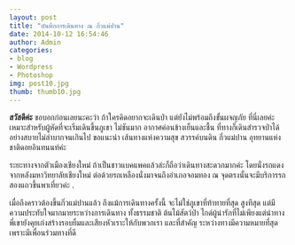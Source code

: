 ```yaml
---
layout: post
title: "บันทึกการเดินทาง ณ กิ่วแม่ปาน"
date: 2014-10-12 16:54:46
author: Admin
categories: 
- blog 
- Wordpress
- Photoshop
img: post10.jpg
thumb: thumb10.jpg
---
```

<b>สวัสดีค่ะ</b> ขอบอกก่อนเลยนะคะว่า ถ้าใครคิดอยากจะเดินป่า แต่ยังไม่พร้อมถึงขั้นผจญภัย ที่นี่เลยค่ะ เหมาะสำหรับผู้หัดที่จะเริ่มเดินขึ้นภูเขา ไม่ชันมาก อากาศค่อนข้างเย็นและชื้น ที่ทางก็เดินสำรวจป่าได้อย่างสบายไม่ลำบากจนเกินไป ขอแนะนำ เส้นทางแห่งความสุข สวรรค์บนดิน กิ่วแม่ปาน อุทยานแห่งชาติดอยอินทนนท์ค่ะ

ระยะทางจากตัวเมืองเชียงใหม่ ถ้าเป็นชาวแบคแพคแล้วล่ะก็ถือว่าเดินทางสะดวกมากค่ะ โดยนั่งรถแดงจากหลังมหาวิทยาลัยเชียงใหม่ ต่อด้วยรถเหลืองนั่งมาจนถึงอำเภอจอมทอง ณ จุดตรงนั้นจะมีบริการรถสองแถวขึ้นพาเที่ยวค่ะ . <!--more-->

เมื่อถึงคราวต้องขึ้นกิ่วแม่ปานแล้ว ถึงแม้การเดินทางครั้งนี้ จะไม่ใช่ภูเขาที่ท้าทายที่สุด สูงทีสุด แต่มีความประทับใจมากมายระหว่างการเดินทาง ทั้งธรรมชาติ ต้นไม้สัตว์ป่า ไกด์ผู้น่ารักที่ไม่เพียงแต่นำทาง พี่เขายังคุยเก่งสร้างรอบยิ้มและเสียงหัวเราะให้กับพวกเรา และที่สำคัญ ระหว่างทางมีความหมายที่สุด เพราะมีเพื่อนร่วมทางที่ดี


[hampden]: https://github.com/jekyll/jekyll